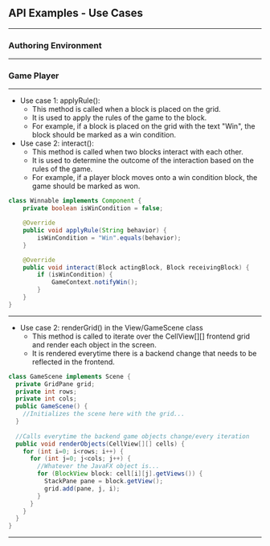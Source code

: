 ## API Examples - Use Cases

---

### Authoring Environment


---

### Game Player

---

* Use case 1: applyRule():
  * This method is called when a block is placed on the grid. 
  * It is used to apply the rules of the game to the block.
  * For example, if a block is placed on the grid with the text "Win", the block should be marked as a win condition.
* Use case 2: interact():
  * This method is called when two blocks interact with each other.
  * It is used to determine the outcome of the interaction based on the rules of the game.
  * For example, if a player block moves onto a win condition block, the game should be marked as won.

```java
class Winnable implements Component {
    private boolean isWinCondition = false;

    @Override
    public void applyRule(String behavior) {
        isWinCondition = "Win".equals(behavior);
    }

    @Override
    public void interact(Block actingBlock, Block receivingBlock) {
        if (isWinCondition) {
            GameContext.notifyWin();
        }
    }
}
```

--- 

* Use case 2: renderGrid() in the View/GameScene class
  * This method is called to iterate over the CellView[][] frontend grid and render each object in the
  screen.
  * It is rendered everytime there is a backend change that needs to be reflected in the frontend.

```java
class GameScene implements Scene {
  private GridPane grid;
  private int rows;
  private int cols;
  public GameScene() {
    //Initializes the scene here with the grid...
  }
  
  //Calls everytime the backend game objects change/every iteration
  public void renderObjects(CellView[][] cells) {
    for (int i=0; i<rows; i++) {
      for (int j=0; j<cols; j++) {
        //Whatever the JavaFX object is...
        for (BlockView block: cell[i][j].getViews()) {
          StackPane pane = block.getView();
          grid.add(pane, j, i);
        }
      }
    }
  }
}

```
--- 
